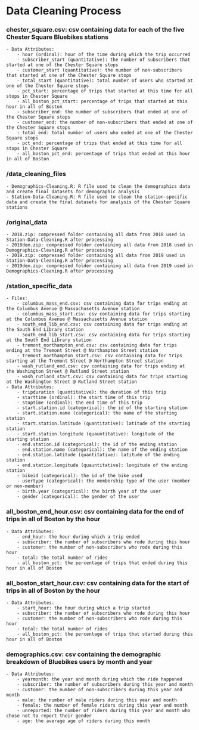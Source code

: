 # Data Cleaning Process

### chester_square.csv: csv containing data for each of the five Chester Square Bluebikes stations
    - Data Attributes:
        - hour (ordinal): hour of the time during which the trip occurred
        - subscriber_start (quantitative): the number of subscribers that started at one of the Chester Square stops
        - customer_start (quantitative): the number of non-subscribers that started at one of the Chester Square stops
        - total_start (quantitative): total number of users who started at one of the Chester Square stops
        - pct_start: percentage of trips that started at this time for all stops in Chester Square
        - all_boston_pct_start: percentage of trips that started at this hour in all of Boston
        - subscriber_end: the number of subscribers that ended at one of the Chester Square stops
        - customer_end: the number of non-subscribers that ended at one of the Chester Square stops
        - total_end: total number of users who ended at one of the Chester Square stops
        - pct_end: percentage of trips that ended at this time for all stops in Chester Square
        - all_boston_pct_end: percentage of trips that ended at this hour in all of Boston

### /data_cleaning_files
    - Demographics-Cleaning.R: R file used to clean the demographics data and create final datasets for demographic analysis 
    - Station-Data-Cleaning.R: R file used to clean the station-specific data and create the final datasets for analysis of the Chester Square stations 

### /original_data
    - 2018.zip: compressed folder containing all data from 2018 used in Station-Data-Cleaning.R after processing
    - 2018dem.zip: compressed folder containing all data from 2018 used in Demographics-Cleaning.R after processing
    - 2019.zip: compressed folder containing all data from 2019 used in Station-Data-Cleaning.R after processing
    - 2019dem.zip: compressed folder containing all data from 2019 used in Demographics-Cleaning.R after processing

### /station_specific_data
    - Files:
        - columbus_mass_end.csv: csv containing data for trips ending at the Columbus Avenue @ Massachusetts Avenue station
        - columbus_mass_start.csv: csv containing data for trips starting at the Columbus Avenue @ Massachusetts Avenue station
        - south_end_lib_end.csv: csv containing data for trips ending at the South End Library station
        - south_end_lib_start.csv: csv containing data for trips starting at the South End Library station
        - tremont_northampton_end.csv: csv containing data for trips ending at the Tremont Street @ Northampton Street station
        - tremont_northampton_start.csv: csv containing data for trips starting at the Tremont Street @ Northampton Street station
        - wash_rutland_end.csv: csv containing data for trips ending at the Washington Street @ Rutland Street station
        - wash_rutland_start.csv: csv containing data for trips starting at the Washington Street @ Rutland Street station
    - Data Attributes:
        - tripduration (quantitative): the duration of this trip     
        - starttime (ordinal): the start time of this trip   
        - stoptime (ordinal): the end time of this trip
        - start.station.id (categorical): the id of the starting station
        - start.station.name (categorical): the name of the starting station
        - start.station.latitude (quantitative): latitude of the starting station
        - start.station.longitude (quauntitative): longitude of the starting station
        - end.station.id (categorical): the id of the ending station
        - end.station.name (categorical): the name of the ending station
        - end.station.latitude (quantitative): latitude of the ending station
        - end.station.longitude (quauntitative): longitude of the ending station   
        - bikeid (categorical): the id of the bike used
        - usertype (categorical): the membership type of the user (member or non-member)
        - birth.year (categorical): the birth year of the user
        - gender (categorical): the gender of the user
    

### all_boston_end_hour.csv: csv containing data for the end of trips in all of Boston by the hour
    - Data Attributes:
        - end_hour: the hour during which a trip ended 
        - subscriber: the number of subscribers who rode during this hour
        - customer: the number of non-subscribers who rode during this hour
        - total: the total number of rides
        - all_boston_pct: the percentage of trips that ended during this hour in all of Boston

### all_boston_start_hour.csv: csv containing data for the start of trips in all of Boston by the hour
    - Data Attributes:
        - start_hour: the hour during which a trip started 
        - subscriber: the number of subscribers who rode during this hour
        - customer: the number of non-subscribers who rode during this hour
        - total: the total number of rides
        - all_boston_pct: the percentage of trips that started during this hour in all of Boston

### demographics.csv: csv containing the demographic breakdown of Bluebikes users by month and year
    - Data Attributes:
        - yearmonth: the year and month during which the ride happened
        - subscriber: the number of subscribers during this year and month
        - customer: the number of non-subscribers during this year and month
        - male: the number of male riders during this year and month
        - female: the number of female riders during this year and month
        - unreported: the number of riders during this year and month who chose not to report their gender
        - age: the average age of riders during this month
